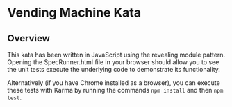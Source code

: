 # Vending Machine Kata

## Overview

This kata has been written in JavaScript using the revealing module pattern. Opening the SpecRunner.html file in your browser should allow you to see the unit tests execute the underlying code to demonstrate its functionality.

Alternatively (if you have Chrome installed as a browser), you can execute these tests with Karma by running the commands `npm install` and then `npm test`.

